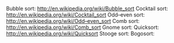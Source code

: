 ﻿Bubble sort: http://en.wikipedia.org/wiki/Bubble_sort
Cocktail sort: http://en.wikipedia.org/wiki/Cocktail_sort
Odd–even sort: http://en.wikipedia.org/wiki/Odd–even_sort
Comb sort: http://en.wikipedia.org/wiki/Comb_sort
Gnome sort:
Quicksort: http://en.wikipedia.org/wiki/Quicksort
Stooge sort:
Bogosort:
